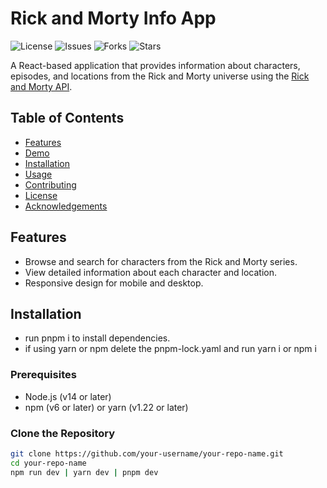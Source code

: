 # Rick and Morty Info App

![License](https://img.shields.io/github/license/your-username/your-repo-name)
![Issues](https://img.shields.io/github/issues/your-username/your-repo-name)
![Forks](https://img.shields.io/github/forks/your-username/your-repo-name)
![Stars](https://img.shields.io/github/stars/your-username/your-repo-name)

A React-based application that provides information about characters, episodes, and locations from the Rick and Morty universe using the [Rick and Morty API](https://rickandmortyapi.com/).

## Table of Contents

- [Features](#features)
- [Demo](#demo)
- [Installation](#installation)
- [Usage](#usage)
- [Contributing](#contributing)
- [License](#license)
- [Acknowledgements](#acknowledgements)

## Features

- Browse and search for characters from the Rick and Morty series.
- View detailed information about each character and location.
- Responsive design for mobile and desktop.

## Installation

- run pnpm i to install dependencies.
- if using yarn or npm delete the pnpm-lock.yaml and run yarn i or npm i

### Prerequisites

- Node.js (v14 or later)
- npm (v6 or later) or yarn (v1.22 or later)

### Clone the Repository

```bash
git clone https://github.com/your-username/your-repo-name.git
cd your-repo-name
npm run dev | yarn dev | pnpm dev
```
